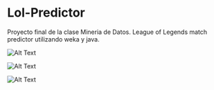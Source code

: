 # Lol-Predictor
Proyecto final de la clase Mineria de Datos. League of Legends match predictor utilizando weka y java.

![Alt Text](https://i.imgur.com/WEPQM41.png)

![Alt Text](https://i.imgur.com/pdKLpqQ.png)

![Alt Text](https://i.imgur.com/3OHi2zF.png)

